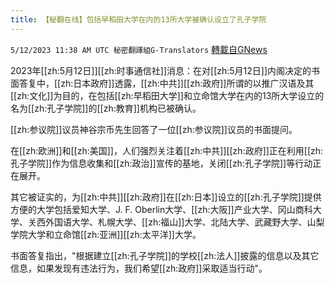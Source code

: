```yaml
---
title: 【秘翻在线】包括早稻田大学在内的13所大学被确认设立了孔子学院
---
```

`5/12/2023 11:38 AM UTC 秘密翻譯組G-Translators` [轉載自GNews](https://gnews.org/articles/1295082)

         

2023年[[zh:5月12日]][[zh:时事通信社]]消息：在对[[zh:5月12日]]内阁决定的书面答复中，[[zh:日本政府]]透露，[[zh:中共]][[zh:政府]]所谓的以推广汉语及其[[zh:文化]]为目的，在包括[[zh:早稻田大学]]和立命馆大学在内的13所大学设立的名为[[zh:孔子学院]]的[[zh:教育]]机构已被确认。

[[zh:参议院]]议员神谷宗币先生回答了一位[[zh:参议院]]议员的书面提问。

在[[zh:欧洲]]和[[zh:美国]]，人们强烈关注着[[zh:中共]][[zh:政府]]正在利用[[zh:孔子学院]]作为信息收集和[[zh:政治]]宣传的基地，关闭[[zh:孔子学院]]等行动正在展开。

其它被证实的，为[[zh:中共]][[zh:政府]]在[[zh:日本]]设立的[[zh:孔子学院]]提供方便的大学包括爱知大学、J. F. Oberlin大学、[[zh:大阪]]产业大学、冈山商科大学、关西外国语大学、札幌大学、[[zh:福山]]大学、北陆大学、武藏野大学、山梨学院大学和立命馆[[zh:亚洲]][[zh:太平洋]]大学。

书面答复指出，"根据建立[[zh:孔子学院]]的学校[[zh:法人]]披露的信息以及其它信息，如果发现有违法行为，我们希望[[zh:政府]]采取适当行动"。
